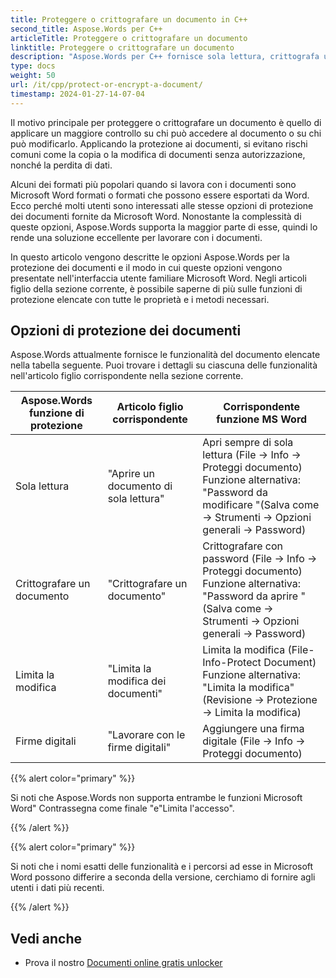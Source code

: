 ```yaml
---
title: Proteggere o crittografare un documento in C++
second_title: Aspose.Words per C++
articleTitle: Proteggere o crittografare un documento
linktitle: Proteggere o crittografare un documento
description: "Aspose.Words per C++ fornisce sola lettura, crittografa un documento, limita la modifica e le firme digitali per la protezione dei documenti. Aspose.Words supporta la maggior parte delle opzioni di protezione Word."
type: docs
weight: 50
url: /it/cpp/protect-or-encrypt-a-document/
timestamp: 2024-01-27-14-07-04
---
```


Il motivo principale per proteggere o crittografare un documento è quello di applicare un maggiore controllo su chi può accedere al documento o su chi può modificarlo. Applicando la protezione ai documenti, si evitano rischi comuni come la copia o la modifica di documenti senza autorizzazione, nonché la perdita di dati.

Alcuni dei formati più popolari quando si lavora con i documenti sono Microsoft Word formati o formati che possono essere esportati da Word. Ecco perché molti utenti sono interessati alle stesse opzioni di protezione dei documenti fornite da Microsoft Word. Nonostante la complessità di queste opzioni, Aspose.Words supporta la maggior parte di esse, quindi lo rende una soluzione eccellente per lavorare con i documenti.

In questo articolo vengono descritte le opzioni Aspose.Words per la protezione dei documenti e il modo in cui queste opzioni vengono presentate nell'interfaccia utente familiare Microsoft Word. Negli articoli figlio della sezione corrente, è possibile saperne di più sulle funzioni di protezione elencate con tutte le proprietà e i metodi necessari.

## Opzioni di protezione dei documenti

Aspose.Words attualmente fornisce le funzionalità del documento elencate nella tabella seguente. Puoi trovare i dettagli su ciascuna delle funzionalità nell'articolo figlio corrispondente nella sezione corrente.

| Aspose.Words funzione di protezione | Articolo figlio corrispondente | Corrispondente funzione MS Word |
| ------------------------------- | ------------------------------ | ------------------------------------------------------------ |
| Sola lettura | "Aprire un documento di sola lettura" | Apri sempre di sola lettura (File → Info → Proteggi documento)<br />Funzione alternativa: "Password da modificare "(Salva come → Strumenti → Opzioni generali → Password) |
| Crittografare un documento | "Crittografare un documento" | Crittografare con password (File → Info → Proteggi documento)<br />Funzione alternativa: "Password da aprire "(Salva come → Strumenti → Opzioni generali → Password) |
| Limita la modifica | "Limita la modifica dei documenti" | Limita la modifica (File-Info-Protect Document)<br />Funzione alternativa: "Limita la modifica" (Revisione → Protezione → Limita la modifica) |
| Firme digitali | "Lavorare con le firme digitali" | Aggiungere una firma digitale (File → Info → Proteggi documento) |

{{% alert color="primary" %}}

Si noti che Aspose.Words non supporta entrambe le funzioni Microsoft Word" Contrassegna come finale "e"Limita l'accesso".

{{% /alert %}}

{{% alert color="primary" %}}

Si noti che i nomi esatti delle funzionalità e i percorsi ad esse in Microsoft Word possono differire a seconda della versione, cerchiamo di fornire agli utenti i dati più recenti.

{{% /alert %}}

## Vedi anche

* Prova il nostro [Documenti online gratis unlocker](https://products.aspose.app/words/unlock)
